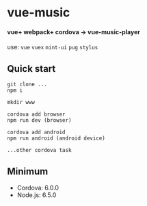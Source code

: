 # vue-music
#### vue+ webpack+ cordova -> vue-music-player
use: `vue` `vuex` `mint-ui` `pug` `stylus`

## Quick start

    git clone ...
    npm i 

    mkdir www
    
    cordova add browser
    npm run dev (browser)
    
    cordova add android
    npm run android (android device)
    
    ...other cordova task

## Minimum

* Cordova: 6.0.0
* Node.js: 6.5.0
<!-- 
## View demo 

![demo](http://vmusicapi.duapp.com/api/qcode?url=http://vmusicapi.duapp.com/ "demo") 
> 音乐播放接口异常，大部分音乐无法播放 

## Use server api
    const apiRoutes = express.Router()
    require('path/to/api/index')(apiRoutes)
-->
